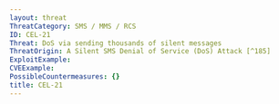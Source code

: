 ```yaml
---
layout: threat
ThreatCategory: SMS / MMS / RCS
ID: CEL-21
Threat: DoS via sending thousands of silent messages
ThreatOrigin: A Silent SMS Denial of Service (DoS) Attack [^185]
ExploitExample:
CVEExample:
PossibleCountermeasures: {}
title: CEL-21
---
```

